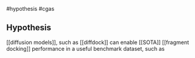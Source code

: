 #hypothesis #cgas 

## Hypothesis
[[diffusion models]], such as [[diffdock]] can enable [[SOTA]] [[fragment docking]] performance in a useful benchmark dataset, such as 
